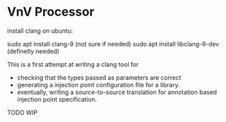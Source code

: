# VnV Processor

install clang on ubuntu:

sudo apt install clang-9 (not sure if needed) 
sudo apt install libclang-9-dev (definetly needed) 



This is a first attempt at writing a clang tool for 
- checking that the types passed as parameters are correct
- generating a injection point configuration file for a library. 
- eventually, writing a source-to-source translation for annotation based injection point specification.

TODO WIP
